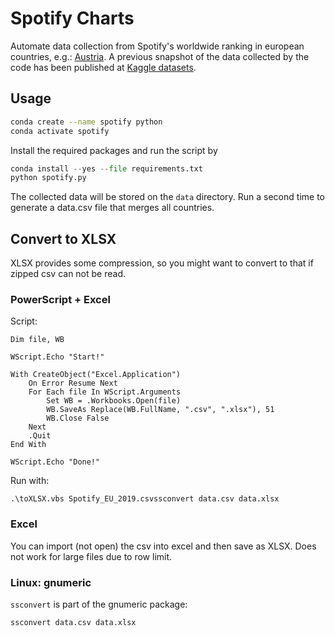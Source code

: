 # Spotify Charts

Automate data collection from Spotify's worldwide ranking in european countries, e.g.: [Austria](https://spotifycharts.com/regional/at/daily/latest).
A previous snapshot of the data collected by the code has been published at [Kaggle datasets](https://www.kaggle.com/edumucelli/spotifys-worldwide-daily-song-ranking).

## Usage

```sh
conda create --name spotify python
conda activate spotify
```

Install the required packages and run the script by

```python
conda install --yes --file requirements.txt
python spotify.py
```

The collected data will be stored on the `data` directory.
Run a second time to generate a data.csv file that merges all countries.

## Convert to XLSX

XLSX provides some compression, so you might want to convert to that if zipped csv can not be read.

### PowerScript + Excel

Script:

```PowerScript
Dim file, WB

WScript.Echo "Start!"

With CreateObject("Excel.Application")
    On Error Resume Next
    For Each file In WScript.Arguments
        Set WB = .Workbooks.Open(file)
        WB.SaveAs Replace(WB.FullName, ".csv", ".xlsx"), 51
        WB.Close False
    Next
    .Quit
End With

WScript.Echo "Done!"
```

Run with:

```PowerScript
.\toXLSX.vbs Spotify_EU_2019.csvssconvert data.csv data.xlsx
```

### Excel

You can import (not open) the csv into excel and then save as XLSX. Does not work for large files due to row limit.

### Linux: gnumeric

`ssconvert` is part of the gnumeric package:

```sh
ssconvert data.csv data.xlsx
````
